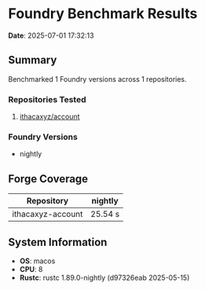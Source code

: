 # Foundry Benchmark Results

**Date**: 2025-07-01 17:32:13

## Summary

Benchmarked 1 Foundry versions across 1 repositories.

### Repositories Tested

1. [ithacaxyz/account](https://github.com/ithacaxyz/account)

### Foundry Versions

- nightly

## Forge Coverage

| Repository        | nightly |
| ----------------- | ------- |
| ithacaxyz-account | 25.54 s |

## System Information

- **OS**: macos
- **CPU**: 8
- **Rustc**: rustc 1.89.0-nightly (d97326eab 2025-05-15)

